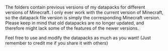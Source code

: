 The folders contain previous versions of my datapacks for different versions of Minecraft.
I only ever work with the current version of Minecraft, so the datapack file version is simply the corresponding Minecraft version.
Please keep in mind that old datapacks are no longer updated, and therefore might lack some of the features of the newer versions.

Feel free to use and modify the datapacks as much as you want! (Just remember to credit me if you share it with others)
